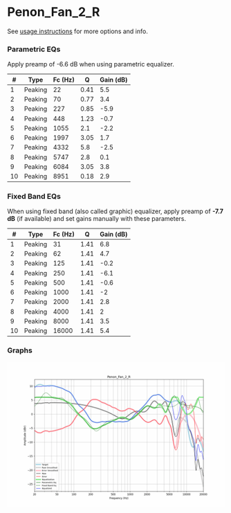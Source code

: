 # Penon_Fan_2_R
See [usage instructions](https://github.com/jaakkopasanen/AutoEq#usage) for more options and info.

### Parametric EQs
Apply preamp of -6.6 dB when using parametric equalizer.

|   # | Type    |   Fc (Hz) |    Q |   Gain (dB) |
|-----|---------|-----------|------|-------------|
|   1 | Peaking |        22 | 0.41 |         5.5 |
|   2 | Peaking |        70 | 0.77 |         3.4 |
|   3 | Peaking |       227 | 0.85 |        -5.9 |
|   4 | Peaking |       448 | 1.23 |        -0.7 |
|   5 | Peaking |      1055 | 2.1  |        -2.2 |
|   6 | Peaking |      1997 | 3.05 |         1.7 |
|   7 | Peaking |      4332 | 5.8  |        -2.5 |
|   8 | Peaking |      5747 | 2.8  |         0.1 |
|   9 | Peaking |      6084 | 3.05 |         3.8 |
|  10 | Peaking |      8951 | 0.18 |         2.9 |

### Fixed Band EQs
When using fixed band (also called graphic) equalizer, apply preamp of **-7.7 dB** (if available) and set gains manually with these parameters.

|   # | Type    |   Fc (Hz) |    Q |   Gain (dB) |
|-----|---------|-----------|------|-------------|
|   1 | Peaking |        31 | 1.41 |         6.8 |
|   2 | Peaking |        62 | 1.41 |         4.7 |
|   3 | Peaking |       125 | 1.41 |        -0.2 |
|   4 | Peaking |       250 | 1.41 |        -6.1 |
|   5 | Peaking |       500 | 1.41 |        -0.6 |
|   6 | Peaking |      1000 | 1.41 |        -2   |
|   7 | Peaking |      2000 | 1.41 |         2.8 |
|   8 | Peaking |      4000 | 1.41 |         2   |
|   9 | Peaking |      8000 | 1.41 |         3.5 |
|  10 | Peaking |     16000 | 1.41 |         5.4 |

### Graphs
![](./Penon_Fan_2_R.png)
